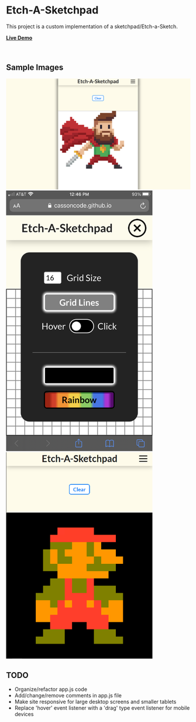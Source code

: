 # Etch-A-Sketchpad
This project is a custom implementation of a sketchpad/Etch-a-Sketch.


**[Live Demo](https://ben-casson.github.io/etch-a-sketchpad/)** 

<br>

## Sample Images
<img src="Images/BeardedHeroPixelArt.png" alt="Bearded Hero Pixel Art" width="1000"/>

<img src="Images/MobileMenu.png" alt="Mobile menu" width="400"/>

<img src="Images/MarioPixelArt.png" alt="Mario Pixel Art" width="400"/>

<br>

## TODO
* Organize/refactor app.js code
* Add/change/remove comments in app.js file
* Make site responsive for large desktop screens and smaller tablets
* Replace 'hover' event listener with a 'drag' type event listener for mobile devices
